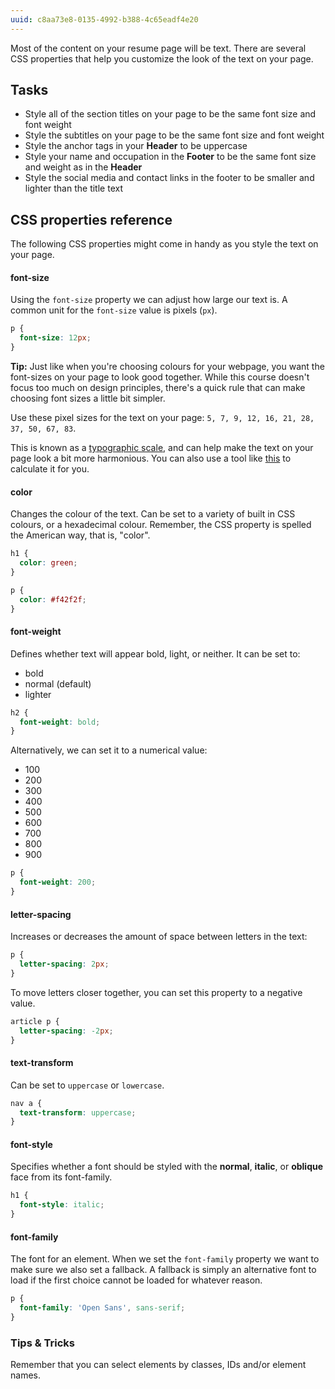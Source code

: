 ```yaml
---
uuid: c8aa73e8-0135-4992-b388-4c65eadf4e20
---
```


Most of the content on your resume page will be text. There are several CSS properties that help
you customize the look of the text on your page.

## Tasks

- Style all of the section titles on your page to be the same font size and font weight
- Style the subtitles on your page to be the same font size and font weight
- Style the anchor tags in your **Header** to be uppercase
- Style your name and occupation in the **Footer** to be the same font size and weight as in the **Header**
- Style the social media and contact links in the footer to be smaller and lighter than the title text


## CSS properties reference

The following CSS properties might come in handy as you style the text on your page.

#### font-size

Using the `font-size` property we can adjust how large our text is. A common unit for the `font-size` value is pixels (`px`).

```css
p {
  font-size: 12px;
}
```

**Tip:** Just like when you're choosing colours for your webpage, you want the font-sizes on your page to look good together. While this course doesn't focus too much on design principles, there's a quick rule that can make choosing font sizes a little bit simpler.

Use these pixel sizes for the text on your page:
`5, 7, 9, 12, 16, 21, 28, 37, 50, 67, 83`.

This is known as a [typographic scale](http://spencermortensen.com/articles/typographic-scale/), and can help make the text on your page look a bit more harmonious. You can also use a tool like [this](http://type-scale.com/) to calculate it for you.

#### color

Changes the colour of the text. Can be set to a variety of built in CSS colours, or a hexadecimal colour. Remember, the CSS property is spelled the American way, that is, "color".

```css
h1 {
  color: green;
}
```

```css
p {
  color: #f42f2f;
}
```

#### font-weight

Defines whether text will appear bold, light, or neither. It can be set to:

- bold
- normal (default)
- lighter

```css
h2 {
  font-weight: bold;
}
```

Alternatively, we can set it to a numerical value:

- 100
- 200
- 300
- 400
- 500
- 600
- 700
- 800
- 900

```css
p {
  font-weight: 200;
}
```


#### letter-spacing

Increases or decreases the amount of space between letters in the text:

```css
p {
  letter-spacing: 2px;
}
```

To move letters closer together, you can set this property to a negative value.

```css
article p {
  letter-spacing: -2px;
}
```

#### text-transform

Can be set to `uppercase` or `lowercase`.

```css
nav a {
  text-transform: uppercase;
}
```

#### font-style
Specifies whether a font should be styled with the **normal**, **italic**, or **oblique** face from its font-family.

```css
h1 {
  font-style: italic;
}
```

#### font-family

The font for an element. When we set the `font-family` property we want to make sure we also set a fallback. A fallback is simply an alternative font to load if the first choice cannot be loaded for whatever reason.

```css
p {
  font-family: 'Open Sans', sans-serif;
}
```

### Tips & Tricks

Remember that you can select elements by classes, IDs and/or element names.
